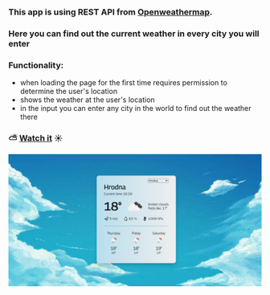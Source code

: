 ### This app is using REST API from [Openweathermap](https://openweathermap.org/).

### Here you can find out the current weather in every city you will enter

### Functionality:
* when loading the page for the first time requires permission to determine the user's location
* shows the weather at the user's location
* in the input you can enter any city in the world to find out the weather there

### ⛅ [Watch it](https://siarheichura.github.io/WeatherApp/) ☀

![Screen](https://github.com/siarheichura/images/blob/master/weatherApp.png)
